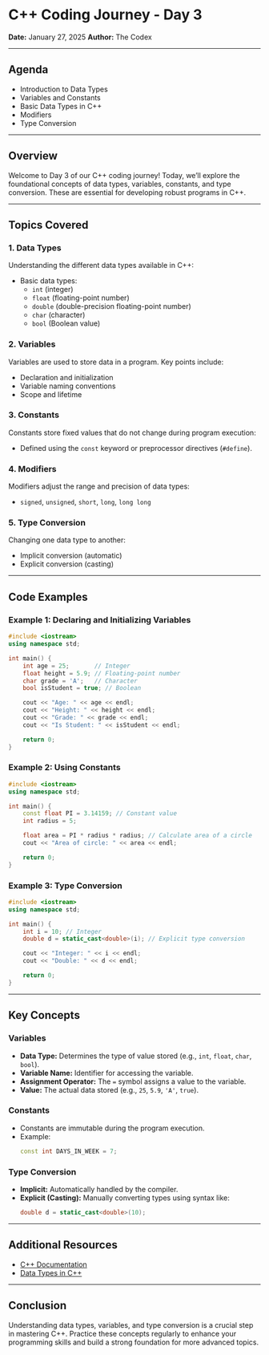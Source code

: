 # C++ Coding Journey - Day 3

**Date:** January 27, 2025
**Author:** The Codex 

---

## Agenda
- Introduction to Data Types
- Variables and Constants
- Basic Data Types in C++
- Modifiers
- Type Conversion

---

## Overview

Welcome to Day 3 of our C++ coding journey! Today, we’ll explore the foundational concepts of data types, variables, constants, and type conversion. These are essential for developing robust programs in C++.

---

## Topics Covered

### 1. **Data Types**
Understanding the different data types available in C++:
- Basic data types: 
  - `int` (integer)
  - `float` (floating-point number)
  - `double` (double-precision floating-point number)
  - `char` (character)
  - `bool` (Boolean value)

### 2. **Variables**
Variables are used to store data in a program. Key points include:
- Declaration and initialization
- Variable naming conventions
- Scope and lifetime

### 3. **Constants**
Constants store fixed values that do not change during program execution:
- Defined using the `const` keyword or preprocessor directives (`#define`).

### 4. **Modifiers**
Modifiers adjust the range and precision of data types:
- `signed`, `unsigned`, `short`, `long`, `long long`

### 5. **Type Conversion**
Changing one data type to another:
- Implicit conversion (automatic)
- Explicit conversion (casting)

---

## Code Examples

### Example 1: Declaring and Initializing Variables
```cpp
#include <iostream>
using namespace std;

int main() {
    int age = 25;       // Integer
    float height = 5.9; // Floating-point number
    char grade = 'A';   // Character
    bool isStudent = true; // Boolean

    cout << "Age: " << age << endl;
    cout << "Height: " << height << endl;
    cout << "Grade: " << grade << endl;
    cout << "Is Student: " << isStudent << endl;

    return 0;
}
```

### Example 2: Using Constants
```cpp
#include <iostream>
using namespace std;

int main() {
    const float PI = 3.14159; // Constant value
    int radius = 5;

    float area = PI * radius * radius; // Calculate area of a circle
    cout << "Area of circle: " << area << endl;

    return 0;
}
```

### Example 3: Type Conversion
```cpp
#include <iostream>
using namespace std;

int main() {
    int i = 10; // Integer
    double d = static_cast<double>(i); // Explicit type conversion

    cout << "Integer: " << i << endl;
    cout << "Double: " << d << endl;

    return 0;
}
```

---

## Key Concepts

### **Variables**
- **Data Type:** Determines the type of value stored (e.g., `int`, `float`, `char`, `bool`).
- **Variable Name:** Identifier for accessing the variable.
- **Assignment Operator:** The `=` symbol assigns a value to the variable.
- **Value:** The actual data stored (e.g., `25`, `5.9`, `'A'`, `true`).

### **Constants**
- Constants are immutable during the program execution.
- Example:
  ```cpp
  const int DAYS_IN_WEEK = 7;
  ```

### **Type Conversion**
- **Implicit:** Automatically handled by the compiler.
- **Explicit (Casting):** Manually converting types using syntax like:
  ```cpp
  double d = static_cast<double>(10);
  ```

---

## Additional Resources
- [C++ Documentation](https://cplusplus.com/doc/tutorial/)
- [Data Types in C++](https://www.geeksforgeeks.org/c-data-types/)

---

## Conclusion

Understanding data types, variables, and type conversion is a crucial step in mastering C++. Practice these concepts regularly to enhance your programming skills and build a strong foundation for more advanced topics.


